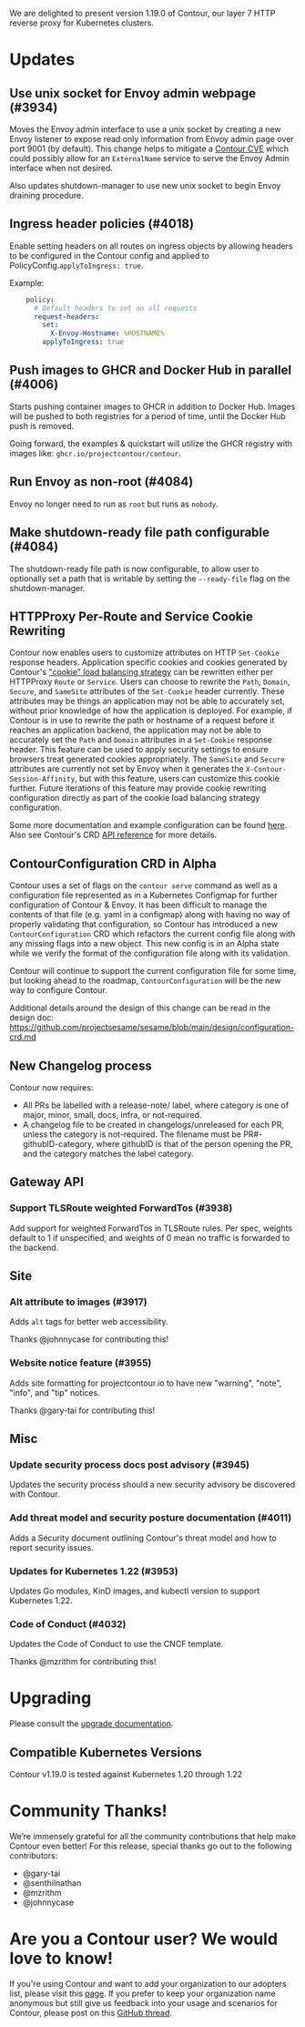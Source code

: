 We are delighted to present version 1.19.0 of Contour, our layer 7 HTTP reverse proxy for Kubernetes clusters.

# Updates

## Use unix socket for Envoy admin webpage (#3934)

Moves the Envoy admin interface to use a unix socket by creating a new Envoy listener to expose read only information from Envoy admin page over port 9001 (by default).
This change helps to mitigate a [Contour CVE](https://github.com/projectsesame/sesame/security/advisories/GHSA-5ph6-qq5x-7jwc) which could possibly allow for an `ExternalName` service to serve the Envoy Admin interface when not desired.

Also updates shutdown-manager to use new unix socket to begin Envoy draining procedure.

## Ingress header policies (#4018)

Enable setting headers on all routes on ingress objects by allowing headers to be configured in the Contour config and applied to PolicyConfig.`applyToIngress: true`.

Example:

```yaml
    policy:
      # Default headers to set on all requests
      request-headers:
        set:
          X-Envoy-Hostname: %HOSTNAME%
        applyToIngress: true
```

## Push images to GHCR and Docker Hub in parallel (#4006)

Starts pushing container images to GHCR in addition to Docker Hub.
Images will be pushed to both registries for a period of time, until the Docker Hub push is removed.

Going forward, the examples & quickstart will utilize the GHCR registry with images like: `ghcr.io/projectcontour/contour`.

## Run Envoy as non-root (#4084)

Envoy no longer need to run as `root` but runs as `nobody`.

## Make shutdown-ready file path configurable (#4084)

The shutdown-ready file path is now configurable, to allow user to optionally set a path that is writable by setting the `--ready-file` flag on the shutdown-manager.

## HTTPProxy Per-Route and Service Cookie Rewriting

Contour now enables users to customize attributes on HTTP `Set-Cookie` response headers.
Application specific cookies and cookies generated by Contour's ["cookie" load balancing strategy](https://projectcontour.io/docs/v1.19.0/config/request-routing/#session-affinity) can be rewritten either per HTTPProxy `Route` or `Service`.
Users can choose to rewrite the `Path`, `Domain`, `Secure`, and `SameSite` attributes of the `Set-Cookie` header currently.
These attributes may be things an application may not be able to accurately set, without prior knowledge of how the application is deployed.
For example, if Contour is in use to rewrite the path or hostname of a request before it reaches an application backend, the application may not be able to accurately set the `Path` and `Domain` attributes in a `Set-Cookie` response header.
This feature can be used to apply security settings to ensure browsers treat generated cookies appropriately.
The `SameSite` and `Secure` attributes are currently not set by Envoy when it generates the `X-Contour-Session-Affinity`, but with this feature, users can customize this cookie further.
Future iterations of this feature may provide cookie rewriting configuration directly as part of the cookie load balancing strategy configuration.

Some more documentation and example configuration can be found [here](https://projectcontour.io/docs/v1.19.0/config/cookie-rewriting/).
Also see Contour's CRD [API reference](https://projectcontour.io/docs/v1.19.0/config/api/) for more details.

## ContourConfiguration CRD in Alpha

Contour uses a set of flags on the `contour serve` command as well as a configuration file represented as in a Kubernetes Configmap for further configuration of Contour & Envoy.
It has been difficult to manage the contents of that file (e.g. yaml in a configmap) along with having no way of properly validating that configuration, so Contour has introduced
a new `ContourConfiguration` CRD which refactors the current config file along with any missing flags into a new object.
This new config is in an Alpha state while we verify the format of the configuration file along with its validation. 

Contour will continue to support the current configuration file for some time, but looking ahead to the roadmap, `ContourConfiguration` will be the new way to configure Contour. 

Additional details around the design of this change can be read in the design doc: https://github.com/projectsesame/sesame/blob/main/design/configuration-crd.md

## New Changelog process

Contour now requires:

- All PRs be labelled with a release-note/<category> label, where category is one of major, minor, small, docs, infra, or not-required.
- A changelog file to be created in changelogs/unreleased for each PR, unless the category is not-required. The filename must be PR#-githubID-category, where githubID is that of the person opening the PR, and the category matches the label category.

## Gateway API

### Support TLSRoute weighted ForwardTos (#3938)

Add support for weighted ForwardTos in TLSRoute rules.
Per spec, weights default to 1 if unspecified, and weights of 0 mean no traffic is forwarded to the backend.

## Site

### Alt attribute to images (#3917)

Adds `alt` tags for better web accessibility.

Thanks @johnnycase for contributing this!

### Website notice feature (#3955)

Adds site formatting for projectcontour.io to have new "warning", "note", "info", and "tip" notices.

Thanks @gary-tai for contributing this!

## Misc

### Update security process docs post advisory (#3945)

Updates the security process should a new security advisory be discovered with Contour.

### Add threat model and security posture documentation (#4011)

Adds a Security document outlining Contour's threat model and how to report security issues.

### Updates for Kubernetes 1.22 (#3953)

Updates Go modules, KinD images, and kubectl version to support Kubernetes 1.22.

### Code of Conduct (#4032)

Updates the Code of Conduct to use the CNCF template.

Thanks @mzrithm for contributing this!

# Upgrading

Please consult the [upgrade documentation](https://projectcontour.io/resources/upgrading/).

## Compatible Kubernetes Versions

Contour v1.19.0 is tested against Kubernetes 1.20 through 1.22

# Community Thanks!

We’re immensely grateful for all the community contributions that help make Contour even better! For this release, special thanks go out to the following contributors:
- @gary-tai
- @senthilnathan
- @mzrithm
- @johnnycase

# Are you a Contour user? We would love to know!

If you're using Contour and want to add your organization to our adopters list, please visit this [page](https://github.com/projectsesame/sesame/blob/master/ADOPTERS.md). If you prefer to keep your organization name anonymous but still give us feedback into your usage and scenarios for Contour, please post on this [GitHub thread](https://github.com/projectsesame/sesame/issues/1269).
